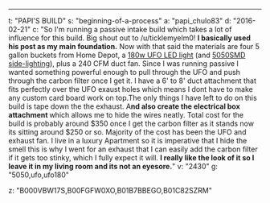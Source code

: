 ---
t: "PAPI'S BUILD"
s: "beginning-of-a-process"
a: "papi_chulo83"
d: "2016-02-21"
c: "So I'm running a passive intake build which takes a lot of influence for this build. Big shout out to /u/ticklemyelm0! <strong>I basically used his post as my main foundation.</strong> Now with that said the materials are four 5 gallon buckets from Home Depot, a <a href='http://amzn.to/21jnEWN'>180w UFO LED light</a> (and <a href='http://www.amazon.com/gp/product/B00BPIWY28/ref=as_li_ss_tl?ie=UTF8&amp;camp=1789&amp;creative=390957&amp;creativeASIN=B00BPIWY28&amp;linkCode=as2&amp;tag=spacbuck-20'>5050SMD side-lighting</a>), plus a 240 CFM duct fan. Since I was running passive I wanted something powerful enough to pull through the UFO and push through the carbon filter once I get it. I have a 6' to 8' duct attachment that fits perfectly over the UFO exaust holes which means I dont have to make any custom card board work on top.The only things I have left to do on this build is tape down the the exhaust. A<strong>nd also create the electrical box attachment </strong>which allows me to hide the wires neatly. Total cost for the build is probably around $350 once I get the carbon filter as it stands now its sitting around $250 or so. Majority of the cost has been the UFO and exhaust fan. I live in a luxury Apartment so it is imperative that I hide the smell this is why I went for an exhaust that I can easily add the carbon filter if it gets too stinky, which I fully expect it will. <strong>I really like the look of it so I leave it in my living room and its not an eyesore.</strong>"
v: "2430"
g: "5050,ufo,ufo180"

z: "B000VBW17S,B00FGFW0XO,B01B7BBEGO,B01C82SZRM"
